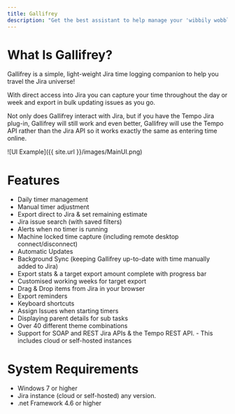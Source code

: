 ```yaml
---
title: Gallifrey
description: "Get the best assistant to help manage your 'wibbily wobbly timey wimey' for Jira! A simple, light-weight Jira time logging companion to help you travel the Jira universe!"
---
```

# What Is Gallifrey?

Gallifrey is a simple, light-weight Jira time logging companion to help you travel the Jira universe!

With direct access into Jira you can capture your time throughout the day or week and export in bulk updating issues as you go.

Not only does Gallifrey interact with Jira, but if you have the Tempo Jira plug-in, Gallifrey will still work and even better, Gallifrey will use the Tempo API rather than the Jira API so it works exactly the same as entering time online.

![UI Example]({{ site.url }}/images/MainUI.png)

# Features

* Daily timer management
* Manual timer adjustment
* Export direct to Jira & set remaining estimate
* Jira issue search (with saved filters)
* Alerts when no timer is running
* Machine locked time capture (including remote desktop connect/disconnect)
* Automatic Updates
* Background Sync (keeping Gallifrey up-to-date with time manually added to Jira)
* Export stats & a target export amount complete with progress bar
* Customised working weeks for target export
* Drag & Drop items from Jira in your browser
* Export reminders
* Keyboard shortcuts
* Assign Issues when starting timers
* Displaying parent details for sub tasks
* Over 40 different theme combinations
* Support for SOAP and REST Jira APIs & the Tempo REST API. - This includes cloud or self-hosted instances

# System Requirements

* Windows 7 or higher
* Jira instance (cloud or self-hosted) any version.
* .net Framework 4.6 or higher